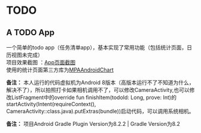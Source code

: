 # TODO
## A TODO App
一个简单的todo app（任务清单app），基本实现了常用功能（包括统计页面，日历视图未完成）<br>
项目效果截图 ：[App页面截图](AppShot)<br>
使用的统计页面第三方库为[MPAAndroidChart](https://github.com/PhilJay/MPAndroidChart.git)


**备注：** 本人运行的代码虚拟机为Android 8版本（高版本运行不了不知道为什么，解决不了），所以拍照打卡如果相机调用不了，可以修改CameraActivity,也可以修改ListFragment中的override fun finishItem(todoId: Long, prove: Int)的startActivity(Intent(requireContext(), CameraActivity::class.java).putExtras(bundle))启动代码，可以调用系统相机。

**备注：** 项目Android Gradle Plugin Version为8.2.2 |  Gradle Version为8.2
